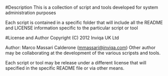 #Description
This is a collection of script and tools developed for system administration purposes

Each script is contained in a specific folder that will include all the README and LICENSE information specific to the particular script or tool

#License and Author
Copyright (C) 2012 Inviqa UK Ltd

Author: Marco Massari Calderone (mmassari@inviqa.com)
Other author may be collaborating at the development of the various scripsts and tools.

Each script or tool may be release under a different license that will specified in the specific README file or via other means.
